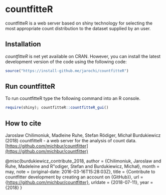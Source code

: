# countfitteR

countfitteR is a web server based on shiny technology for selecting the most appropriate count distribution to the dataset supplied by an user.

## Installation

*countfitteR* is net yet available on CRAN. However, you 
can install the latest development version of the code using the following code:

```R
source("https://install-github.me/jarochi/countfitteR")
```

## Run countfitteR

To run countfitteR type the following command into an R console.

```R
require(shiny); countfitteR::countfitteR_gui()
```

## How to cite

Jaroslaw Chilimoniuk, Madleine Ruhe, Stefan Rödiger, Michał Burdukiewicz (2018) countfitteR - a web server for the analysis of count data. [https://github.com/michbur/countfitter](https://github.com/michbur/countfitter)

@misc{burdukiewicz_contribute_2018,
	author = {Chilimoniuk, Jaroslaw and Ruhe, Madeleine and R\"odiger, Stefan and Burdukiewicz, Michał},
	month = may,
	note = {original-date: 2016-03-16T15:28:03Z},
	title = {Contribute to countfitter development by creating an account on {GitHub}},
	url = {https://github.com/michbur/countfitter},
	urldate = {2018-07-11},
	year = {2018}
}

